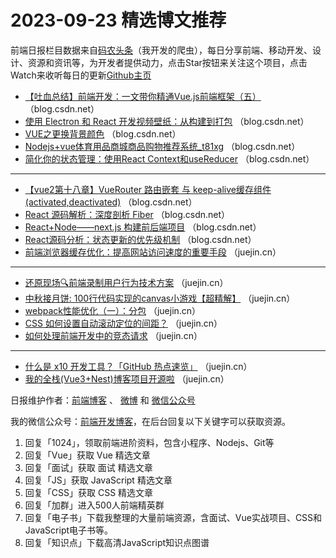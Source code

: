 # 2023-09-23 精选博文推荐

前端日报栏目数据来自[码农头条](http://toutiao.qdkfweb.cn/)（我开发的爬虫），每日分享前端、移动开发、设计、资源和资讯等，为开发者提供动力，点击Star按钮来关注这个项目，点击Watch来收听每日的更新[Github主页](https://github.com/kujian/frontendDaily)
* [【吐血总结】前端开发：一文带你精通Vue.js前端框架（五）](https://blog.csdn.net/2301_77485708/article/details/132907274) （blog.csdn.net）
* [使用 Electron 和 React 开发视频壁纸：从构建到打包](https://blog.csdn.net/VupDev/article/details/133152650) （blog.csdn.net）
* [VUE之更换背景颜色](https://blog.csdn.net/hulinhulin/article/details/133188480) （blog.csdn.net）
* [Nodejs+vue体育用品商城商品购物推荐系统_t81xg](https://blog.csdn.net/dongyun2022/article/details/133128130) （blog.csdn.net）
* [简化你的状态管理：使用React Context和useReducer](https://blog.csdn.net/LugNim/article/details/133152620) （blog.csdn.net）

***
* [【vue2第十八章】VueRouter 路由嵌套 与 keep-alive缓存组件(activated,deactivated)](https://blog.csdn.net/weixin_72979483/article/details/133165851) （blog.csdn.net）
* [React 源码解析：深度剖析 Fiber](https://blog.csdn.net/QxkWindows/article/details/133153395) （blog.csdn.net）
* [React+Node——next.js 构建前后端项目](https://blog.csdn.net/qq812457115/article/details/133033573) （blog.csdn.net）
* [React源码分析：状态更新的优先级机制](https://blog.csdn.net/GnaxCode/article/details/133153622) （blog.csdn.net）
* [前端浏览器缓存优化：提高网站访问速度的重要手段](https://juejin.cn/post/7217727633395253309) （juejin.cn）

***
* [还原现场🔍前端录制用户行为技术方案](https://juejin.cn/post/7280429214607769658) （juejin.cn）
* [中秋接月饼: 100行代码实现的canvas小游戏【超精解】](https://juejin.cn/post/7281067369216933951) （juejin.cn）
* [webpack性能优化（一）：分包](https://juejin.cn/post/7280459340732301324) （juejin.cn）
* [CSS 如何设置自动滚动定位的间距？](https://juejin.cn/post/7281083110833995839) （juejin.cn）
* [如何处理前端开发中的竞态请求](https://juejin.cn/post/7280740005567332404) （juejin.cn）

***
* [什么是 x10 开发工具？「GitHub 热点速览」](https://juejin.cn/post/7280791145683451960) （juejin.cn）
* [我的全栈(Vue3+Nest)博客项目开源啦](https://juejin.cn/post/7280794176831701046) （juejin.cn）

日报维护作者：[前端博客](https://qdkfweb.cn/) 、 [微博](http://weibo.com/kujian) 和 [微信公众号](https://open.weixin.qq.com/qr/code?username=caibaojian_com)

我的微信公众号：[前端开发博客](https://open.weixin.qq.com/qr/code?username=caibaojian_com)，在后台回复以下关键字可以获取资源。

1. 回复「1024」，领取前端进阶资料，包含小程序、Nodejs、Git等
2. 回复「Vue」获取 Vue 精选文章
3. 回复「面试」获取 面试 精选文章
4. 回复「JS」获取 JavaScript 精选文章
5. 回复「CSS」获取 CSS 精选文章
6. 回复「加群」进入500人前端精英群
7. 回复「电子书」下载我整理的大量前端资源，含面试、Vue实战项目、CSS和JavaScript电子书等。
8. 回复「知识点」下载高清JavaScript知识点图谱